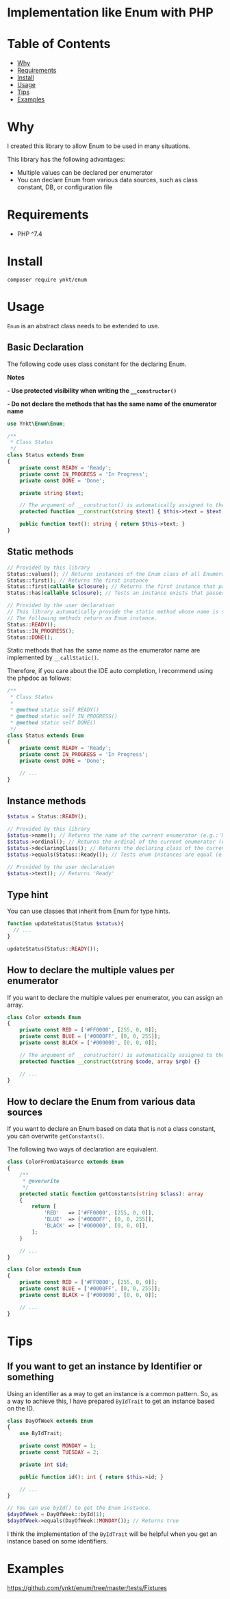 # Implementation like Enum with PHP

# Table of Contents

* [Why](#why)
* [Requirements](#requirements)
* [Install](#install)
* [Usage](#usage)
* [Tips](#tips)
* [Examples](#examples)

# Why

I created this library to allow Enum to be used in many situations.

This library has the following advantages:
* Multiple values can be declared per enumerator
* You can declare Enum from various data sources, such as class constant, DB, or configuration file

# Requirements

* PHP ^7.4

# Install

```shell script
composer require ynkt/enum
```

# Usage

```Enum``` is an abstract class needs to be extended to use.

## Basic Declaration

The following code uses class constant for the declaring Enum. 

**Notes**

**- Use protected visibility when writing the ```__constructor()```**

**- Do not declare the methods that has the same name of the enumerator name**

```php
use Ynkt\Enum\Enum;

/**
 * Class Status
 */
class Status extends Enum
{
    private const READY = 'Ready';
    private const IN_PROGRESS = 'In Progress';
    private const DONE = 'Done';

    private string $text;

    // The argument of __constructor() is automatically assigned to the value of the enumerator
    protected function __construct(string $text) { $this->text = $text; }

    public function text(): string { return $this->text; }
}
```

## Static methods

```php
// Provided by this library
Status::values(); // Returns instances of the Enum class of all Enumerators
Status::first(); // Returns the first instance
Status::first(callable $closure); // Returns the first instance that passes a given truth
Status::has(callable $closure); // Tests an instance exists that passes a given truth

// Provided by the user declaration
// This library automatically provide the static method whose name is same of the enumerators name.
// The following methods return an Enum instance.
Status::READY();
Status::IN_PROGRESS();
Status::DONE();
```

Static methods that has the same name as the enumerator name are implemented by ```__callStatic()```.

Therefore, if you care about the IDE auto completion, I recommend using the phpdoc as follows:

```php
/**
 * Class Status
 * 
 * @method static self READY()
 * @method static self IN_PROGRESS()
 * @method static self DONE()
 */
class Status extends Enum
{
    private const READY = 'Ready';
    private const IN_PROGRESS = 'In Progress';
    private const DONE = 'Done';

    // ...
}
```

## Instance methods

```php
$status = Status::READY();

// Provided by this library
$status->name(); // Returns the name of the current enumerator (e.g.:'READY')
$status->ordinal(); // Returns the ordinal of the current enumerator (e.g.:0)
$status->declaringClass(); // Returns the declaring class of the current enumerator (e.g.:'Status')
$status->equals(Status::Ready()); // Tests enum instances are equal (e.g.:true)

// Provided by the user declaration
$status->text(); // Returns 'Ready'
```

## Type hint

You can use classes that inherit from Enum for type hints.

```php
function updateStatus(Status $status){
  // ...
}

updateStatus(Status::READY());
```

## How to declare the multiple values per enumerator

If you want to declare the multiple values per enumerator, you can assign an array.

```php
class Color extends Enum
{
    private const RED = ['#FF0000', [255, 0, 0]];
    private const BLUE = ['#0000FF', [0, 0, 255]];
    private const BLACK = ['#000000', [0, 0, 0]];

    // The argument of __constructor() is automatically assigned to the value of the enumerator
    protected function __construct(string $code, array $rgb) {}

    // ...
}
```

## How to declare the Enum from various data sources

If you want to declare an Enum based on data that is not a class constant,
you can overwrite ```getConstants()```.

The following two ways of declaration are equivalent.

```php
class ColorFromDataSource extends Enum
{
    /**
     * @overwrite
     */
    protected static function getConstants(string $class): array
    {
        return [
            'RED'   => ['#FF0000', [255, 0, 0]],
            'BLUE'  => ['#0000FF', [0, 0, 255]],
            'BLACK' => ['#000000', [0, 0, 0]],
        ];
    }

    // ...
}
```

```php
class Color extends Enum
{
    private const RED = ['#FF0000', [255, 0, 0]];
    private const BLUE = ['#0000FF', [0, 0, 255]];
    private const BLACK = ['#000000', [0, 0, 0]];

    // ...
}
```

# Tips

## If you want to get an instance by Identifier or something

Using an identifier as a way to get an instance is a common pattern.
So, as a way to achieve this, I have prepared ```ByIdTrait``` to get an instance based on the ID.

```php
class DayOfWeek extends Enum
{
    use ByIdTrait;

    private const MONDAY = 1;
    private const TUESDAY = 2;

    private int $id;   

    public function id(): int { return $this->id; }

    // ...
}

// You can use byId() to get the Enum instance.
$dayOfWeek = DayOfWeek::byId(1);
$dayOfWeek->equals(DayOfWeek::MONDAY()); // Returns true
```

I think the implementation of the ```ByIdTrait``` will be helpful when you get an instance based on some identifiers.

# Examples

https://github.com/ynkt/enum/tree/master/tests/Fixtures
